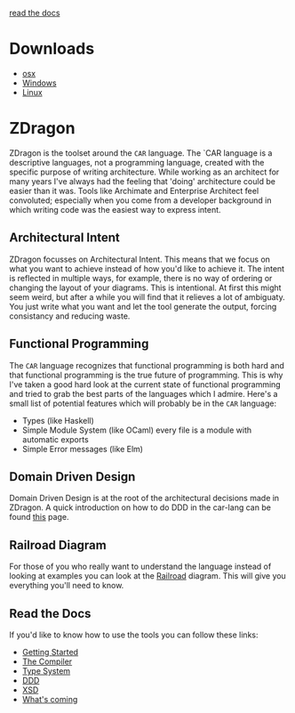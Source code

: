 [read the docs](zdragon.nl)

# Downloads

- [osx](https://github.com/Baudin999/car-lang/releases/download/v0.1.1-beta/ckc)
- [Windows](https://github.com/Baudin999/car-lang/releases/download/v0.1.1-beta/ckc.exe)
- [Linux](https://github.com/Baudin999/car-lang/releases/download/v0.1.1-beta/ckc-linux)

# ZDragon

ZDragon is the toolset around the `CAR` language. The `CAR language is a descriptive languages, not
a programming language, created with the specific purpose of writing architecture. While working as
an architect for many years I've always had the feeling that 'doing' architecture could be easier
than it was. Tools like Archimate and Enterprise Architect feel convoluted; especially when you come
from a developer background in which writing code was the easiest way to express intent.

## Architectural Intent

ZDragon focusses on Architectural Intent. This means that we focus on what you want to achieve
instead of how you'd like to achieve it. The intent is reflected in multiple ways, for example,
there is no way of ordering or changing the layout of your diagrams. This is intentional. At first
this might seem weird, but after a while you will find that it relieves a lot of ambiguaty. You just
write what you want and let the tool generate the output, forcing consistancy and reducing waste.

## Functional Programming

The `CAR` language recognizes that functional programming is both hard and that functional
programming is the true future of programming. This is why I've taken a good hard look at the
current state of functional programming and tried to grab the best parts of the languages which I
admire. Here's a small list of potential features which will probably be in the `CAR` language:

- Types (like Haskell)
- Simple Module System (like OCaml) every file is a module with automatic exports
- Simple Error messages (like Elm)

## Domain Driven Design

Domain Driven Design is at the root of the architectural decisions made in ZDragon. A quick
introduction on how to do DDD in the car-lang can be found [this](./documentation/ddd.md) page.

## Railroad Diagram

For those of you who really want to understand the language instead of looking at examples you can
look at the [Railroad](./railroad.html) diagram. This will give you everything you'll need to know.

## Read the Docs

If you'd like to know how to use the tools you can follow these links:

- [Getting Started](./documentation/getting_started.md)
- [The Compiler](./documentation/compiler.md)
- [Type System](./documentation/types.md)
- [DDD](./documentation/ddd.md)
- [XSD](./documentation/xsd.md)
- [What's coming](./documentation/new.md)
